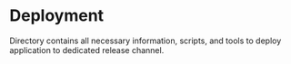 [//]: # (This directory contains all of the deployment related files and guies how to deploy application in various environments that were conisdered by developers - there may be separate `deploy` directory per applications, this directory is responsible for deployment of whole fully-functional system instead deployment of single application.)

# Deployment

Directory contains all necessary information, scripts, and tools to deploy application to dedicated release channel.
